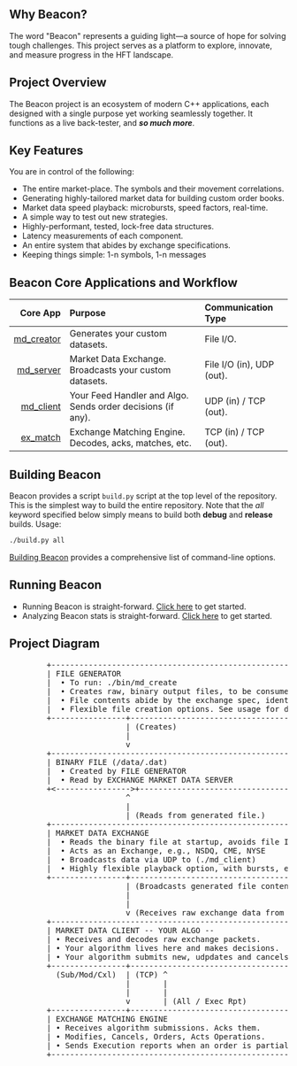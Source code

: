 ## Why Beacon?
The word "Beacon" represents a guiding light—a source of hope for solving tough challenges. This project serves as a platform to explore, innovate, and measure progress in the HFT landscape.

## Project Overview
The Beacon project is an ecosystem of modern C++ applications, each designed with a single purpose yet working seamlessly together. It functions as a live back-tester, and ***so much more***.

## Key Features
You are in control of the following:
- The entire market-place. The symbols and their movement correlations.
- Generating highly-tailored market data for building custom order books.
- Market data speed playback: microbursts, speed factors, real-time.
- A simple way to test out new strategies.
- Highly-performant, tested, lock-free data structures.
- Latency measurements of each component.
- An entire system that abides by exchange specifications.
- Keeping things simple: 1-n symbols, 1-n messages

## Beacon Core Applications and Workflow
|Core App  | Purpose | Communication Type |
| --: | :-- | :--
|<a href="https://github.com/BryWillow/Beacon/wiki/md_creator">md_creator</a> | Generates your custom datasets. | File I/O.
|<a href="https://github.com/BryWillow/Beacon/wiki/md_server">md_server</a> | Market Data Exchange. Broadcasts your custom datasets. | File I/O (in), UDP (out). 
|<a href="https://github.com/BryWillow/Beacon/wiki/md_client"> md_client</a>| Your Feed Handler and Algo. Sends order decisions (if any). | UDP (in) / TCP (out).
|<a href="https://github.com/BryWillow/Beacon/wiki/ex_match">ex_match</a> | Exchange Matching Engine. Decodes, acks, matches, etc. | TCP (in) / TCP (out). 

## Building Beacon
Beacon provides a script `build.py` script at the top level of the repository. This is the simplest way to build the entire repository. Note that the *all* keyword specified below simply means to build both **debug** and **release** builds. 
Usage:
```bash
./build.py all
```
<a href="https://github.com/BryWillow/Beacon/wiki/Building-Beacon">Building Beacon</a> provides a comprehensive list of command-line options.

## Running Beacon
- Running Beacon is straight-forward. <a href="docs/wiki/build_process.md">Click here</a> to get started.
- Analyzing Beacon stats is straight-forward. <a href="docs/wiki/build_process.md">Click here</a> to get started.

## Project Diagram
<pre>
        +--------------------------------------------------------------------+
        | FILE GENERATOR                                       (./md_create) |
        |  • To run: ./bin/md_create                                         |
        |  • Creates raw, binary output files, to be consumed by .md_server. |
        |  • File contents abide by the exchange spec, identically.          |                                      
        |  • Flexible file creation options. See usage for details.          |
        +----------------+---------------------------------------------------+
                         | (Creates)
                         |  
                         v
        +--------------------------------------------------------------------+
        | BINARY FILE (/data/<distinct_file_name>.dat)                                           |
        |  • Created by FILE GENERATOR                                       |
        |  • Read by EXCHANGE MARKET DATA SERVER               (./md_server) |
        +<---------------->+-------------------------------------------------+
                         ^
                         |
                         | (Reads from generated file.)
        +--------------------------------------------------------------------+
        | MARKET DATA EXCHANGE                                 (./md_server) |
        |  • Reads the binary file at startup, avoids file I/O latency       |
        |  • Acts as an Exchange, e.g., NSDQ, CME, NYSE                      |
        |  • Broadcasts data via UDP to (./md_client)                        |
        |  • Highly flexible playback option, with bursts, etc. See usage.   |
        +----------------+---------------------------------------------------+
                         | (Broadcasts generated file contents via UDP.)
                         |
                         | 
                         v (Receives raw exchange data from generated file.)
        +--------------------------------------------------------------------+
        | MARKET DATA CLIENT -- YOUR ALGO --                   (./md_client) |
        | • Receives and decodes raw exchange packets.                       |
        | • Your algorithm lives here and makes decisions.                   |
        | • Your algorithm submits new, udpdates and cancels orders via TCP. |                                 
        +----------------+---------------------------------------------------+
          (Sub/Mod/Cxl)  | (TCP) ^
                         |       |
                         |       |   
                         v       | (All / Exec Rpt)
        +----------------+------------------------------------------------------+
        | EXCHANGE MATCHING ENGINE                                 (./ex_match) |
        | • Receives algorithm submissions. Acks them.                          |
        | • Modifies, Cancels, Orders, Acts Operations.                         |
        | • Sends Execution reports when an order is partially or fully filled. |
        +-----------------------------------------------------------------------+
</pre>
